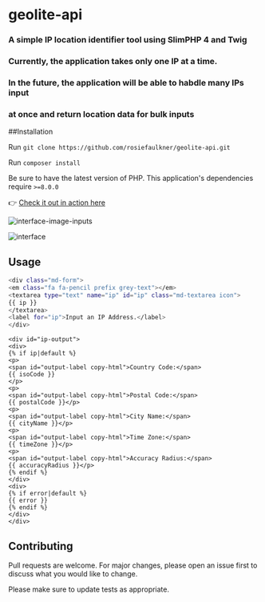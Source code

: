 # geolite-api
### A simple IP location identifier tool using SlimPHP 4 and Twig
### Currently, the application takes only one IP at a time. 
### In the future, the application will be able to habdle many IPs input 
### at once and return location data for bulk inputs

##Installation

Run `git clone https://github.com/rosiefaulkner/geolite-api.git`

Run `composer install`

Be sure to have the latest version of PHP. This application's dependencies require `>=8.0.0`

:point_right: [Check it out in action here](https://geolite-2.herokuapp.com/)

![interface-image-inputs](https://i.ibb.co/G3tkwN4/input-ip.png)

![interface](https://i.ibb.co/tz84HYf/Screen-Shot-2022-03-07-at-12-29-19-AM.png)

## Usage

```bash
<div class="md-form">
<em class="fa fa-pencil prefix grey-text"></em>
<textarea type="text" name="ip" id="ip" class="md-textarea icon">
{{ ip }}
</textarea>
<label for="ip">Input an IP Address.</label>
</div>

```

```Twig
<div id="ip-output">
<div>
{% if ip|default %}
<p>
<span id="output-label copy-html">Country Code:</span>
{{ isoCode }}
</p>
<p>
<span id="output-label copy-html">Postal Code:</span>
{{ postalCode }}</p>
<p>
<span id="output-label copy-html">City Name:</span>
{{ cityName }}</p>
<p>
<span id="output-label copy-html">Time Zone:</span>
{{ timeZone }}</p>
<p>
<span id="output-label copy-html">Accuracy Radius:</span>
{{ accuracyRadius }}</p>
{% endif %}
</div>
<div>
{% if error|default %}
{{ error }}
{% endif %}
</div>
</div>
```

## Contributing
Pull requests are welcome. For major changes, please open an issue first to discuss what you would like to change.

Please make sure to update tests as appropriate.
